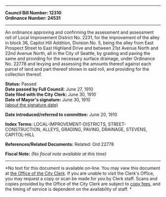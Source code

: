 * * * * *  
  
**Council Bill Number: [](#h0)[](#h2)12310**   
**Ordinance Number: 24531**  
  
* * * * *  
  
An ordinance approving and confirming the assessment and assessment roll of Local Improvement District No. 2231, for the improvement of the alley in block 36, Capitol Hill Addition, Division No. 5, being the alley from East Prospect Street to East Highland Drive and between 21st Avenue North and 22nd Avenue North, all in the City of Seattle, by grading and paving the same and providing for the necessary surface drainage, under Ordinance No. 22778 and levying and assessing the amounts thereof against each parcel of land and part thereof shown in said roll, and providing for the collection thereof.  
  
**Status:** Passed   
**Date passed by Full Council:** June 27, 1910   
**Date filed with the City Clerk:** June 30, 1910   
**Date of Mayor's signature:** June 30, 1910   
[(about the signature date)](/~public/approvaldate.htm)   
  
  
**Date introduced/referred to committee:** June 20, 1910   
  
**Index Terms:** LOCAL-IMPROVEMENT-DISTRICTS, STREET-CONSTRUCTION, ALLEYS, GRADING, PAVING, DRAINAGE, STEVENS, CAPITOL-HILL  
  
**References/Related Documents:** Related: Ord 22778  
  
**Fiscal Note:** *(No fiscal note available at this time)*  
  
* * * * *  
  
*No text for this document is available on-line. You may view this document at [the Office of the City Clerk](http://www.seattle.gov/leg/clerk/contactUs.htm). If you are unable to visit the Clerk's Office, you may request a copy or scan be made for you by Clerk staff. Scans and copies provided by the Office of the City Clerk are subject to [copy fees](http://clerk.seattle.gov/~public/clerkfees.htm), and the timing of service is dependent on the availability of staff. *  
  
  

